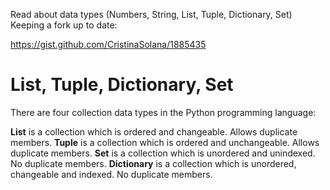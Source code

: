 Read about data types (Numbers, String, List, Tuple, Dictionary, Set)
Keeping a fork up to date:

https://gist.github.com/CristinaSolana/1885435

# List, Tuple, Dictionary, Set
There are four collection data types in the Python programming language:

**List** is a collection which is ordered and changeable. Allows duplicate members.
**Tuple** is a collection which is ordered and unchangeable. Allows duplicate members.
**Set** is a collection which is unordered and unindexed. No duplicate members.
**Dictionary** is a collection which is unordered, changeable and indexed. No duplicate members.
